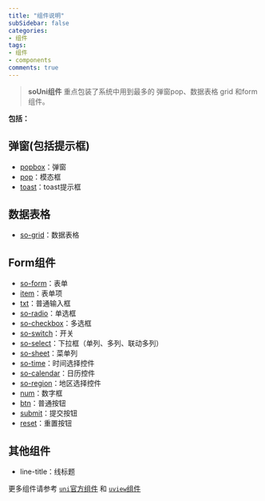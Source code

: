 ```yaml
---
title: "组件说明"
subSidebar: false
categories:
- 组件
tags:
- 组件
- components
comments: true
---
```


> **soUni组件**  重点包装了系统中用到最多的 弹窗pop、数据表格 grid 和form组件。

**包括：**

## 弹窗(包括提示框)

- [popbox](./popbox.md)：弹窗
- [pop](./pop.md)：模态框
- [toast](./toast.md)：toast提示框

## 数据表格

- [so-grid](./soGrid.md)：数据表格

## Form组件

- [so-form](./soForm.md)：表单
- [item](./item.md)：表单项
- [txt](./txt.md)：普通输入框
- [so-radio](./siRadio.md)：单选框
- [so-checkbox](./soCheckbox.md)：多选框
- [so-switch](./soSwitch.md)：开关
- [so-select](./soSelect.md)：下拉框（单列、多列、联动多列）
- [so-sheet](./soSheet.md)：菜单列
- [so-time](soTime.md)：时间选择控件
- [so-calendar](./soCalendar.md)：日历控件
- [so-region](./soRegion.md)：地区选择控件
- [num](./num.md)：数字框
- [btn](./btn.md)：普通按钮
- [submit](./submit.md)：提交按钮
- [reset](./reset.md)：重置按钮

## 其他组件

- line-title：线标题

更多组件请参考 [`uni`官方组件](https://uniapp.dcloud.io/component/) 和  [`uview`组件](https://www.uviewui.com/components/intro.html)